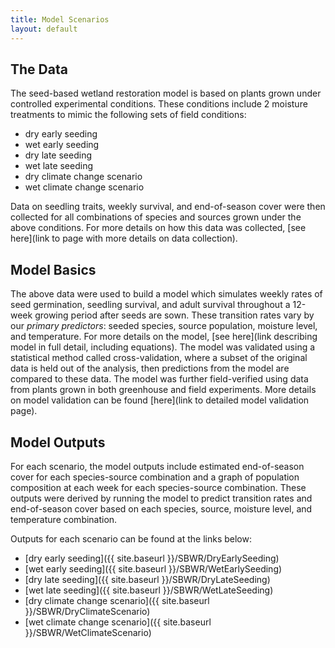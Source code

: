 ```yaml
---
title: Model Scenarios
layout: default
---
```


## The Data

The seed-based wetland restoration model is based on plants grown under controlled experimental conditions. These conditions include 2 moisture treatments to mimic the following sets of field conditions:

- dry early seeding
- wet early seeding
- dry late seeding
- wet late seeding
- dry climate change scenario
- wet climate change scenario

Data on seedling traits, weekly survival, and end-of-season cover were then collected for all combinations of species and sources grown under the above conditions. For more details on how this data was collected, [see here](link to page with more details on data collection).

## Model Basics

The above data were used to build a model which simulates weekly rates of seed germination, seedling survival, and adult survival throughout a 12-week growing period after seeds are sown. These transition rates vary by our *primary predictors*: seeded species, source population, moisture level, and temperature. For more details on the model, [see here](link describing model in full detail, including equations). The model was validated using a statistical method called cross-validation, where a subset of the original data is held out of the analysis, then predictions from the model are compared to these data. The model was further field-verified using data from plants grown in both greenhouse and field experiments. More details on model validation can be found [here](link to detailed model validation page).

## Model Outputs

For each scenario, the model outputs include estimated end-of-season cover for each species-source combination and a graph of population composition at each week for each species-source combination. These outputs were derived by running the model to predict transition rates and end-of-season cover based on each species, source, moisture level, and temperature combination.

Outputs for each scenario can be found at the links below:

- [dry early seeding]({{ site.baseurl }}/SBWR/DryEarlySeeding)
- [wet early seeding]({{ site.baseurl }}/SBWR/WetEarlySeeding)
- [dry late seeding]({{ site.baseurl }}/SBWR/DryLateSeeding)
- [wet late seeding]({{ site.baseurl }}/SBWR/WetLateSeeding)
- [dry climate change scenario]({{ site.baseurl }}/SBWR/DryClimateScenario)
- [wet climate change scenario]({{ site.baseurl }}/SBWR/WetClimateScenario)
